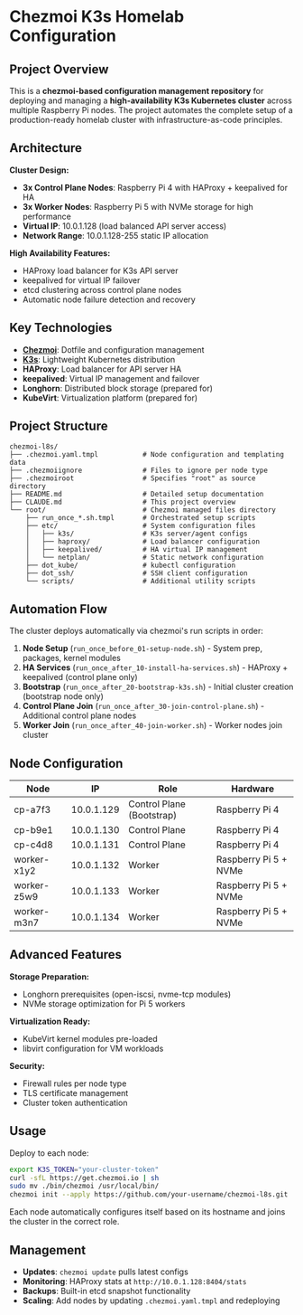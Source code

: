 # Chezmoi K3s Homelab Configuration

## Project Overview

This is a **chezmoi-based configuration management repository** for deploying and managing a **high-availability K3s Kubernetes cluster** across multiple Raspberry Pi nodes. The project automates the complete setup of a production-ready homelab cluster with infrastructure-as-code principles.

## Architecture

**Cluster Design:**
- **3x Control Plane Nodes**: Raspberry Pi 4 with HAProxy + keepalived for HA
- **3x Worker Nodes**: Raspberry Pi 5 with NVMe storage for high performance
- **Virtual IP**: 10.0.1.128 (load balanced API server access)
- **Network Range**: 10.0.1.128-255 static IP allocation

**High Availability Features:**
- HAProxy load balancer for K3s API server
- keepalived for virtual IP failover
- etcd clustering across control plane nodes
- Automatic node failure detection and recovery

## Key Technologies

- **[Chezmoi](https://chezmoi.io/)**: Dotfile and configuration management
- **[K3s](https://k3s.io/)**: Lightweight Kubernetes distribution
- **HAProxy**: Load balancer for API server HA
- **keepalived**: Virtual IP management and failover
- **Longhorn**: Distributed block storage (prepared for)
- **KubeVirt**: Virtualization platform (prepared for)

## Project Structure

```
chezmoi-l8s/
├── .chezmoi.yaml.tmpl           # Node configuration and templating data
├── .chezmoiignore               # Files to ignore per node type
├── .chezmoiroot                 # Specifies "root" as source directory
├── README.md                    # Detailed setup documentation
├── CLAUDE.md                    # This project overview
└── root/                        # Chezmoi managed files directory
    ├── run_once_*.sh.tmpl       # Orchestrated setup scripts
    ├── etc/                     # System configuration files
    │   ├── k3s/                 # K3s server/agent configs
    │   ├── haproxy/             # Load balancer configuration
    │   ├── keepalived/          # HA virtual IP management
    │   └── netplan/             # Static network configuration
    ├── dot_kube/                # kubectl configuration
    ├── dot_ssh/                 # SSH client configuration
    └── scripts/                 # Additional utility scripts
```

## Automation Flow

The cluster deploys automatically via chezmoi's run scripts in order:

1. **Node Setup** (`run_once_before_01-setup-node.sh`) - System prep, packages, kernel modules
2. **HA Services** (`run_once_after_10-install-ha-services.sh`) - HAProxy + keepalived (control plane only)
3. **Bootstrap** (`run_once_after_20-bootstrap-k3s.sh`) - Initial cluster creation (bootstrap node only)
4. **Control Plane Join** (`run_once_after_30-join-control-plane.sh`) - Additional control plane nodes
5. **Worker Join** (`run_once_after_40-join-worker.sh`) - Worker nodes join cluster

## Node Configuration

| Node | IP | Role | Hardware |
|------|----|----- |----------|
| cp-a7f3 | 10.0.1.129 | Control Plane (Bootstrap) | Raspberry Pi 4 |
| cp-b9e1 | 10.0.1.130 | Control Plane | Raspberry Pi 4 |
| cp-c4d8 | 10.0.1.131 | Control Plane | Raspberry Pi 4 |
| worker-x1y2 | 10.0.1.132 | Worker | Raspberry Pi 5 + NVMe |
| worker-z5w9 | 10.0.1.133 | Worker | Raspberry Pi 5 + NVMe |
| worker-m3n7 | 10.0.1.134 | Worker | Raspberry Pi 5 + NVMe |

## Advanced Features

**Storage Preparation:**
- Longhorn prerequisites (open-iscsi, nvme-tcp modules)
- NVMe storage optimization for Pi 5 workers

**Virtualization Ready:**
- KubeVirt kernel modules pre-loaded
- libvirt configuration for VM workloads

**Security:**
- Firewall rules per node type
- TLS certificate management
- Cluster token authentication

## Usage

Deploy to each node:
```bash
export K3S_TOKEN="your-cluster-token"
curl -sfL https://get.chezmoi.io | sh
sudo mv ./bin/chezmoi /usr/local/bin/
chezmoi init --apply https://github.com/your-username/chezmoi-l8s.git
```

Each node automatically configures itself based on its hostname and joins the cluster in the correct role.

## Management

- **Updates**: `chezmoi update` pulls latest configs
- **Monitoring**: HAProxy stats at `http://10.0.1.128:8404/stats`
- **Backups**: Built-in etcd snapshot functionality
- **Scaling**: Add nodes by updating `.chezmoi.yaml.tmpl` and redeploying